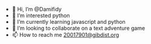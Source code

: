 - 👋 Hi, I’m @Damifidy
- 👀 I’m interested python
- 🌱 I’m currently learning javascript and python
- 💞️ I’m looking to collaborate on a text adventure game
- 📫 How to reach me 20017901@gibdist.org
